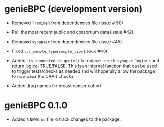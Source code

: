 # genieBPC (development version)

* Removed `TramineR` from dependencies file (issue # 50)

* Pull the most recent public and consortium data (issue #42)

* Removed `synapser` from dependencies file (issue #45)

* Fixed `cpt_sample_type`/`sample_type` (issue #43)

* Added `.is_connected_to_genie()` to replace `.check_synapse_login()` and 
return logical TRUE/FALSE. This is an internal function that can be used to 
trigger tests/checks as needed and will hopefully allow the package to now 
pass the CRAN checks.

* Added drug names for breast cancer cohort

# genieBPC 0.1.0

* Added a `NEWS.md` file to track changes to the package.
